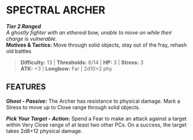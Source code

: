 # SPECTRAL ARCHER

***Tier 2 Ranged***  
*A ghostly fighter with an ethereal bow, unable to move on while their charge is vulnerable.*  
**Motives & Tactics:** Move through solid objects, stay out of the fray, rehash old battles

> **Difficulty:** 13 | **Thresholds:** 6/14 | **HP:** 3 | **Stress:** 3  
> **ATK:** +3 | **Longbow:** Far | 2d10+2 phy  

## FEATURES

***Ghost - Passive:*** The Archer has resistance to physical damage. Mark a Stress to move up to Close range through solid objects.

***Pick Your Target - Action:*** Spend a Fear to make an attack against a target within Very Close range of at least two other PCs. On a success, the target takes 2d8+12 physical damage.
